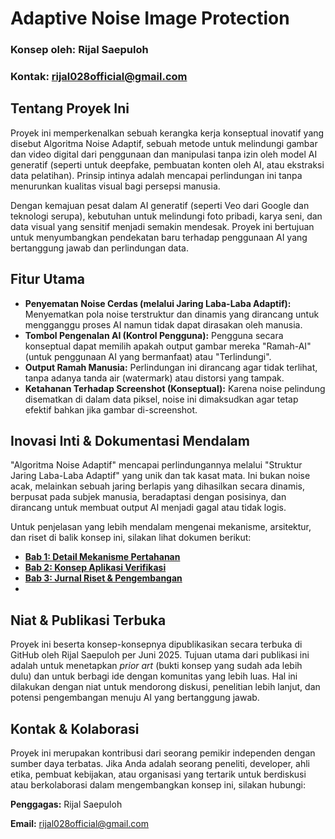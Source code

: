 # Adaptive Noise Image Protection

### Konsep oleh: Rijal Saepuloh
### Kontak: rijal028official@gmail.com

## Tentang Proyek Ini

Proyek ini memperkenalkan sebuah kerangka kerja konseptual inovatif yang disebut Algoritma Noise Adaptif, sebuah metode untuk melindungi gambar dan video digital dari penggunaan dan manipulasi tanpa izin oleh model AI generatif (seperti untuk deepfake, pembuatan konten oleh AI, atau ekstraksi data pelatihan). Prinsip intinya adalah mencapai perlindungan ini tanpa menurunkan kualitas visual bagi persepsi manusia.

Dengan kemajuan pesat dalam AI generatif (seperti Veo dari Google dan teknologi serupa), kebutuhan untuk melindungi foto pribadi, karya seni, dan data visual yang sensitif menjadi semakin mendesak. Proyek ini bertujuan untuk menyumbangkan pendekatan baru terhadap penggunaan AI yang bertanggung jawab dan perlindungan data.

## Fitur Utama

* **Penyematan Noise Cerdas (melalui Jaring Laba-Laba Adaptif):** Menyematkan pola noise terstruktur dan dinamis yang dirancang untuk mengganggu proses AI namun tidak dapat dirasakan oleh manusia.
* **Tombol Pengenalan AI (Kontrol Pengguna):** Pengguna secara konseptual dapat memilih apakah output gambar mereka "Ramah-AI" (untuk penggunaan AI yang bermanfaat) atau "Terlindungi".
* **Output Ramah Manusia:** Perlindungan ini dirancang agar tidak terlihat, tanpa adanya tanda air (watermark) atau distorsi yang tampak.
* **Ketahanan Terhadap Screenshot (Konseptual):** Karena noise pelindung disematkan di dalam data piksel, noise ini dimaksudkan agar tetap efektif bahkan jika gambar di-screenshot.

## Inovasi Inti & Dokumentasi Mendalam

"Algoritma Noise Adaptif" mencapai perlindungannya melalui "Struktur Jaring Laba-Laba Adaptif" yang unik dan tak kasat mata. Ini bukan noise acak, melainkan sebuah jaring berlapis yang dihasilkan secara dinamis, berpusat pada subjek manusia, beradaptasi dengan posisinya, dan dirancang untuk membuat output AI menjadi gagal atau tidak logis.

Untuk penjelasan yang lebih mendalam mengenai mekanisme, arsitektur, dan riset di balik konsep ini, silakan lihat dokumen berikut:

* **[Bab 1: Detail Mekanisme Pertahanan](JaringLabaLaba-Adaptif-MekanismeRinci.md)**
* **[Bab 2: Konsep Aplikasi Verifikasi](AplikasiVerifikasi-JaringAdaptif.md)**
* **[Bab 3: Jurnal Riset & Pengembangan](Jurnal%20Riset%20&%20Pengembangan%20Konsep.md)**
* 
## Niat & Publikasi Terbuka

Proyek ini beserta konsep-konsepnya dipublikasikan secara terbuka di GitHub oleh Rijal Saepuloh per Juni 2025. Tujuan utama dari publikasi ini adalah untuk menetapkan *prior art* (bukti konsep yang sudah ada lebih dulu) dan untuk berbagi ide dengan komunitas yang lebih luas. Hal ini dilakukan dengan niat untuk mendorong diskusi, penelitian lebih lanjut, dan potensi pengembangan menuju AI yang bertanggung jawab.

## Kontak & Kolaborasi

Proyek ini merupakan kontribusi dari seorang pemikir independen dengan sumber daya terbatas. Jika Anda adalah seorang peneliti, developer, ahli etika, pembuat kebijakan, atau organisasi yang tertarik untuk berdiskusi atau berkolaborasi dalam mengembangkan konsep ini, silakan hubungi:

**Penggagas:** Rijal Saepuloh

**Email:** rijal028official@gmail.com
